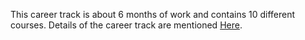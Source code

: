 This career track is about 6 months of work and contains 10 different courses. Details of the career track are mentioned [Here](https://learn.365datascience.com/career-tracks/data-scientist/).
